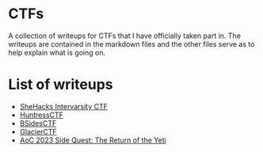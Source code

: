# CTFs
A collection of writeups for CTFs that I have officially taken part in.
The writeups are contained in the markdown files and the other files serve as to help explain what is going on.
# List of writeups
- [SheHacks Intervarsity CTF](/SIC(AspireCTF))
- [HuntressCTF](/HuntressCTF)
- [BSidesCTF](/BSidesCTF)
- [GlacierCTF](/GlacierCTF)
- [AoC 2023 Side Quest: The Return of the Yeti](/TheReturnoftheYeti)